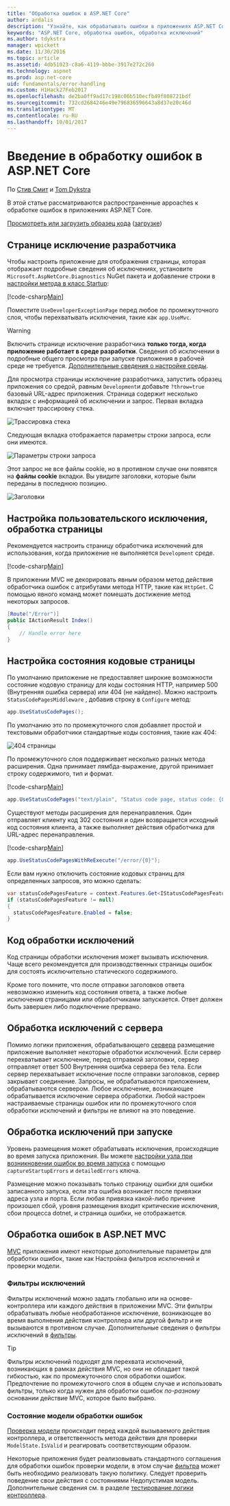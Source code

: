 ```yaml
---
title: "Обработка ошибок в ASP.NET Core"
author: ardalis
description: "Узнайте, как обрабатывать ошибки в приложениях ASP.NET Core."
keywords: "ASP.NET Core, обработка ошибок, обработка исключений"
ms.author: tdykstra
manager: wpickett
ms.date: 11/30/2016
ms.topic: article
ms.assetid: 4db51023-c8a6-4119-bbbe-3917e272c260
ms.technology: aspnet
ms.prod: asp.net-core
uid: fundamentals/error-handling
ms.custom: H1Hack27Feb2017
ms.openlocfilehash: de2ba0ff9ad17c198c06b510ecfb49f808721bdf
ms.sourcegitcommit: 732cd2684246e49e796836596643a8d37e20c46d
ms.translationtype: MT
ms.contentlocale: ru-RU
ms.lasthandoff: 10/01/2017
---
```

# <a name="introduction-to-error-handling-in-aspnet-core"></a>Введение в обработку ошибок в ASP.NET Core

По [Стив Смит](https://ardalis.com/) и [Tom Dykstra](https://github.com/tdykstra/)

В этой статье рассматриваются распространенные appoaches к обработке ошибок в приложениях ASP.NET Core.

[Просмотреть или загрузить образец кода](https://github.com/aspnet/Docs/tree/master/aspnetcore/fundamentals/error-handling/sample) ([загрузке](xref:tutorials/index#how-to-download-a-sample))

## <a name="the-developer-exception-page"></a>Странице исключение разработчика

Чтобы настроить приложение для отображения страницы, которая отображает подробные сведения об исключениях, установите `Microsoft.AspNetCore.Diagnostics` NuGet пакета и добавление строки в [настройки метода в класс Startup](startup.md):

[!code-csharp[Main](error-handling/sample/Startup.cs?name=snippet_DevExceptionPage&highlight=7)]

Поместите `UseDeveloperExceptionPage` перед любое по промежуточного слоя, чтобы перехватывать исключения, такие как `app.UseMvc`.

>[!WARNING]
> Включить странице исключение разработчика **только тогда, когда приложение работает в среде разработки**. Сведения об исключении в подробные общего просмотра при запуске приложения в рабочей среде не требуется. [Дополнительные сведения о настройке среды](environments.md).

Для просмотра страницы исключение разработчика, запустить образец приложения со средой, равным `Development`и добавьте `?throw=true` базовый URL-адрес приложения. Страница содержит несколько вкладок с информацией об исключении и запрос. Первая вкладка включает трассировку стека. 

![Трассировка стека](error-handling/_static/developer-exception-page.png)

Следующая вкладка отображается параметры строки запроса, если они имеются.

![Параметры строки запроса](error-handling/_static/developer-exception-page-query.png)

Этот запрос не все файлы cookie, но в противном случае они появятся на **файлы cookie** вкладки. Вы увидите заголовки, которые были переданы в последнюю позицию.

![Заголовки](error-handling/_static/developer-exception-page-headers.png)

## <a name="configuring-a-custom-exception-handling-page"></a>Настройка пользовательского исключения, обработка страницы

Рекомендуется настроить страницу обработчика исключений для использования, когда приложение не выполняется `Development` среде.

[!code-csharp[Main](error-handling/sample/Startup.cs?name=snippet_DevExceptionPage&highlight=11)]

В приложении MVC не декорировать явным образом метод действия обработчика ошибок с атрибутами метода HTTP, такие как `HttpGet`. С помощью явного команд может помешать достижение метод некоторых запросов.

```csharp
[Route("/Error")]
public IActionResult Index()
{
    // Handle error here
}
```

## <a name="configuring-status-code-pages"></a>Настройка состояния кодовые страницы

По умолчанию приложение не предоставляет широкие возможности состояние кодовую страницу для коды состояния HTTP, например 500 (Внутренняя ошибка сервера) или 404 (не найдено). Можно настроить `StatusCodePagesMiddleware` , добавив строку в `Configure` метод:

```csharp
app.UseStatusCodePages();
```

По умолчанию это по промежуточного слоя добавляет простой и текстовыми обработчики стандартные коды состояния, такие как 404:

![404 страницы](error-handling/_static/default-404-status-code.png)

По промежуточного слоя поддерживает несколько разных метода расширения. Одна принимает лямбда-выражение, другой принимает строку содержимого, тип и формат.

[!code-csharp[Main](error-handling/sample/Startup.cs?name=snippet_StatusCodePages)]

```csharp
app.UseStatusCodePages("text/plain", "Status code page, status code: {0}");
```

Существуют методы расширения для перенаправления. Один отправляет клиенту код 302 состояния и один возвращается исходный код состояния клиента, а также выполняет действия обработчика для URL-адрес перенаправления.

[!code-csharp[Main](error-handling/sample/Startup.cs?name=snippet_StatusCodePagesWithRedirect)]

```csharp
app.UseStatusCodePagesWithReExecute("/error/{0}");
```

Если вам нужно отключить состояние кодовых страниц для определенных запросов, это можно сделать:

```csharp
var statusCodePagesFeature = context.Features.Get<IStatusCodePagesFeature>();
if (statusCodePagesFeature != null)
{
  statusCodePagesFeature.Enabled = false;
}
```

## <a name="exception-handling-code"></a>Код обработки исключений

Код страницы обработки исключения может вызывать исключения. Чаще всего рекомендуется для производственных страницы ошибок для состоять исключительно статического содержимого.

Кроме того помните, что после отправки заголовков ответа невозможно изменить код состояния ответа, а также любые исключения страницами или обработчиками запускается. Ответ должен быть завершен либо подключение прервано.

## <a name="server-exception-handling"></a>Обработка исключений с сервера

Помимо логики приложения, обрабатывающего [сервера](servers/index.md) размещение приложение выполняет некоторые обработки исключений. Если сервер перехватывает исключение, перед отправкой заголовки, сервер отправляет ответ 500 Внутренняя ошибка сервера без тела. Если сервер перехватывает исключение после отправки заголовков, сервер закрывает соединение. Запросы, не обрабатываются приложением, обрабатываются сервером. Любое исключение, возникающее обрабатывается исключение сервера обработки. Любой настроен настраиваемые страницы ошибок или по промежуточного слоя обработки исключений и фильтры не влияют на это поведение.

## <a name="startup-exception-handling"></a>Обработка исключений при запуске

Уровень размещения может обрабатывать исключения, происходящие во время запуска приложения. Вы можете [настройки узла при возникновении ошибок во время запуска](hosting.md#detailed-errors) с помощью `captureStartupErrors` и `detailedErrors` ключа.

Размещение можно показывать только страницу ошибки для ошибки записанного запуска, если эта ошибка возникает после привязки адреса узла и порта. Если любая привязка какой-либо причине произошел сбой, уровня размещения входит критические исключения, сбои процесса dotnet, и страница ошибки, не отображается.

## <a name="aspnet-mvc-error-handling"></a>Обработка ошибок в ASP.NET MVC

[MVC](../mvc/index.md) приложения имеют некоторые дополнительные параметры для обработки ошибок, такие как Настройка фильтров исключений и проверки модели.

### <a name="exception-filters"></a>Фильтры исключений

Фильтры исключений можно задать глобально или на основе-контроллера или каждого действия в приложении MVC. Эти фильтры обрабатывать любые необработанное исключение, возникающее во время выполнения действия контроллера или другой фильтр и не вызываются в противном случае. Дополнительные сведения о фильтры исключений в [фильтры](../mvc/controllers/filters.md).

>[!TIP]
> Фильтры исключений подходят для перехвата исключений, возникающих в рамках действия MVC, но они не обладает такой гибкостью, как по промежуточного слоя обработки ошибок. Предпочтение по промежуточного слоя в общем случае и использовать фильтры, только когда нужен для обработки ошибок *по-разному* основании действие MVC, которое было выбрано.

### <a name="handling-model-state-errors"></a>Состояние модели обработки ошибок

[Проверка модели](../mvc/models/validation.md) происходит перед каждой вызываемого действия контроллера, и ответственность метода действия для проверки `ModelState.IsValid` и реагировать соответствующим образом.

Некоторые приложения будет реализовывать стандартного соглашения для обработки ошибок проверки модели, в этом случае [фильтра](../mvc/controllers/filters.md) может быть необходимо реализовать такую политику. Следует проверить поведение свои действия с состояниями Недопустимая модель. Дополнительные сведения см. в разделе [тестирование логики контроллера](../mvc/controllers/testing.md).



